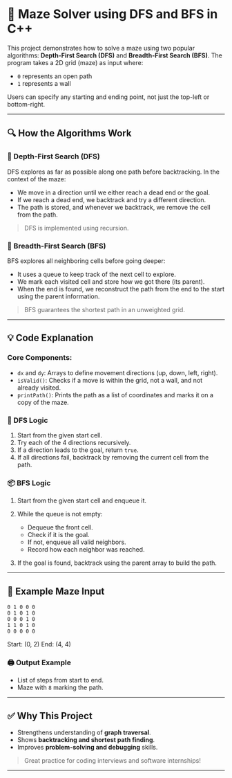 # 🧭 Maze Solver using DFS and BFS in C++

This project demonstrates how to solve a maze using two popular algorithms: **Depth-First Search (DFS)** and **Breadth-First Search (BFS)**. The program takes a 2D grid (maze) as input where:

* `0` represents an open path
* `1` represents a wall

Users can specify any starting and ending point, not just the top-left or bottom-right.

---

## 🔍 How the Algorithms Work

### 🚀 Depth-First Search (DFS)

DFS explores as far as possible along one path before backtracking. In the context of the maze:

* We move in a direction until we either reach a dead end or the goal.
* If we reach a dead end, we backtrack and try a different direction.
* The path is stored, and whenever we backtrack, we remove the cell from the path.

> DFS is implemented using recursion.

### 🧮 Breadth-First Search (BFS)

BFS explores all neighboring cells before going deeper:

* It uses a queue to keep track of the next cell to explore.
* We mark each visited cell and store how we got there (its parent).
* When the end is found, we reconstruct the path from the end to the start using the parent information.

> BFS guarantees the shortest path in an unweighted grid.

---

## 💡 Code Explanation

### Core Components:

* `dx` and `dy`: Arrays to define movement directions (up, down, left, right).
* `isValid()`: Checks if a move is within the grid, not a wall, and not already visited.
* `printPath()`: Prints the path as a list of coordinates and marks it on a copy of the maze.

### 🧭 DFS Logic

1. Start from the given start cell.
2. Try each of the 4 directions recursively.
3. If a direction leads to the goal, return `true`.
4. If all directions fail, backtrack by removing the current cell from the path.

### 📦 BFS Logic

1. Start from the given start cell and enqueue it.
2. While the queue is not empty:

   * Dequeue the front cell.
   * Check if it is the goal.
   * If not, enqueue all valid neighbors.
   * Record how each neighbor was reached.
3. If the goal is found, backtrack using the parent array to build the path.

---

## 📌 Example Maze Input

```
0 1 0 0 0
0 1 0 1 0
0 0 0 1 0
1 1 0 1 0
0 0 0 0 0
```

Start: (0, 2)
End: (4, 4)

### 🖨️ Output Example

* List of steps from start to end.
* Maze with `8` marking the path.

---

## ✅ Why This Project

* Strengthens understanding of **graph traversal**.
* Shows **backtracking and shortest path finding**.
* Improves **problem-solving and debugging** skills.

> Great practice for coding interviews and software internships!

---


